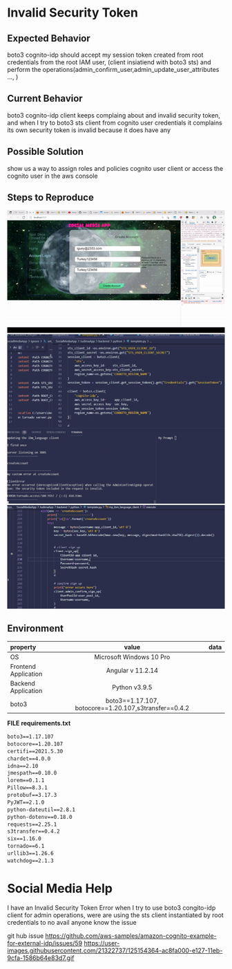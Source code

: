 # Invalid Security Token

## Expected Behavior
boto3 cognito-idp should accept my session token created from root credentials from the root IAM user, (client insiatiend with boto3 sts) and perform the operations(admin_confirm_user,admin_update_user_attributes ..., )

## Current Behavior
boto3 cognito-idp client keeps complaing about and invalid security token, and when I try to 
boto3 sts client from cognito user credentials it complains its own security token is invalid because it does have any

## Possible Solution
show us a way to assign roles and policies cognito user client or access the cognito user in the aws console



## Steps to Reproduce
![](./end_user_flow.gif)
![](./boto3_client_setup.PNG)
![](./createAccount_admin_confirm_user_error.PNG)


## Environment
|property|value|data|
|:------|:------:|------|
|OS|Microsoft Windows 10 Pro||
|Frontend Application|Angular v 11.2.14||
|Backend Application|Python v3.9.5||
|boto3|boto3==1.17.107, botocore==1.20.107,s3transfer==0.4.2||


__FILE requirements.txt__
```txt
boto3==1.17.107
botocore==1.20.107
certifi==2021.5.30
chardet==4.0.0
idna==2.10
jmespath==0.10.0
lorem==0.1.1
Pillow==8.3.1
protobuf==3.17.3
PyJWT==2.1.0
python-dateutil==2.8.1
python-dotenv==0.18.0
requests==2.25.1
s3transfer==0.4.2
six==1.16.0
tornado==6.1
urllib3==1.26.6
watchdog==2.1.3
```


# Social Media Help


I have an Invalid Security Token Error when I try to use boto3 congito-idp client for admin operations, were are using the sts client instantiated by root credentials to no avail anyone know the issue 

git hub issue
https://github.com/aws-samples/amazon-cognito-example-for-external-idp/issues/59
https://user-images.githubusercontent.com/21322737/125154364-ac8fa000-e127-11eb-9cfa-1586b64e83d7.gif
